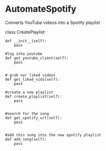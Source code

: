 # AutomateSpotify
Converts YouTube videos into a Spotify playlist 

class CreatePlaylist:


    def __init__(self):
        pass

    #log into youtube 
    def get_youtube_client(self):
        pass

    
    # grab our liked videos
    def get_liked_vids(self):
        pass

    #create a new playlist
    def create_playlist(self):
        pass


    #search for the song
    def get_spotify_url(self):
        pass


    #add this song into the new spotify playlist
    def add_song(self):
        pass
